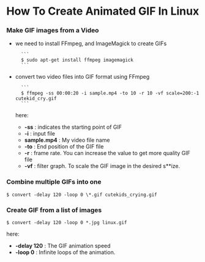 # How To Create Animated GIF In Linux

### Make GIF images from a Video

- we need to install FFmpeg, and ImageMagick to create GIFs

        ```
        $ sudo apt-get install ffmpeg imagemagick
        ```
        
- convert two video files into GIF format using FFmpeg
        
        ```
        $ ffmpeg -ss 00:00:20 -i sample.mp4 -to 10 -r 10 -vf scale=200:-1 cutekid_cry.gif
        ```
  here:
          
     - **-ss** : indicates the starting point of GIF
     - **-i** : input file
     - **sample.mp4** : My video file name
     - **-to** : End position of the GIF file
     - **-r** : frame rate. You can increase the value to get more quality GIF file
     - **-vf** : filter graph. To scale the GIF image in the desired s**ize.

### Combine multiple GIFs into one

```
$ convert -delay 120 -loop 0 \*.gif cutekids_crying.gif
```

### Create GIF from a list of images
```
$ convert -delay 120 -loop 0 *.jpg linux.gif
```
here:
   - **-delay 120** : The GIF animation speed
   - **-loop 0** : Infinite loops of the animation.
